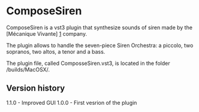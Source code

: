 # ComposeSiren

ComposeSiren is a vst3 plugin that synthesize sounds of siren made by the [Mécanique Vivante] [1] company.

The plugin allows to handle the seven-piece Siren Orchestra: a piccolo, two sopranos, two altos, a tenor and a bass.

The plugin file, called ComposseSiren.vst3, is located in the folder /builds/MacOSX/.

## Version history

1.1.0 - Improved GUI
1.0.0 - First vesrion of the plugin



[1]: https://www.mecanique-vivante.com/en/the-song-of-the-sirens/the-musical-siren
